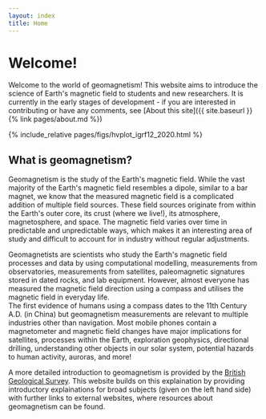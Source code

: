 ```yaml
---
layout: index
title: Home
---
```


# Welcome!

Welcome to the world of geomagnetism!
This website aims to introduce the science of Earth's magnetic field to students and new researchers.
It is currently in the early stages of development - if you are interested in contributing or have any comments, see [About this site]({{ site.baseurl }}{% link pages/about.md %})

{% include_relative pages/figs/hvplot_igrf12_2020.html %}

## What is geomagnetism?
Geomagnetism is the study of the Earth's magnetic field.
While the vast majority of the Earth's magnetic field resembles a dipole, similar to a bar magnet, we know that the measured magnetic field is a complicated addition of multiple field sources.
These field sources originate from within the Earth's outer core, its crust (where we live!), its atmosphere, magnetosphere, and space.
The magnetic field varies over time in predictable and unpredictable ways, which makes it an interesting area of study and difficult to account for in industry without regular adjustments.

Geomagnetists are scientists who study the Earth's magnetic field processes and data by using computational modelling, measurements from observatories, measurements from satellites, paleomagnetic signatures stored in dated rocks, and lab equipment.
However, almost everyone has measured the magnetic field direction using a compass and utilises the magnetic field in everyday life.  
The first evidence of humans using a compass dates to the 11th Century A.D. (in China) but geomagnetism measurements are relevant to multiple industries other than navigation.
Most mobile phones contain a magnetometer and magnetic field changes have major implications for satellites, processes within the Earth, exploration geophysics, directional drilling, understanding other objects in our solar system, potential hazards to human activity, auroras, and more!

A more detailed introduction to geomagnetism is provided by the [British Geological Survey]({{https://geomag.bgs.ac.uk/education/earthmag.html}}).
This website builds on this explaination by providing introductory explainations for broad subjects (given on the left hand side) with further links to external websites, where resources about geomagnetism can be found.
